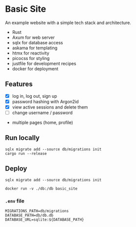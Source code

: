 # Basic Site

An example website with a simple tech stack and architecture.

- Rust
- Axum for web server
- sqlx for database access
- askama for templating
- htmx for reactivity
- picocss for styling
- justfile for development recipes
- docker for deployment

## Features

- [x] log in, log out, sign up
- [x] password hashing with Argon2id
- [x] view active sessions and delete them
- [ ] change username / password
- multiple pages (home, profile)

## Run locally

```shell
sqlx migrate add --source db/migrations init
cargo run --release
```

## Deploy

```shell
sqlx migrate add --source db/migrations init

docker run -v ./db:/db basic_site
```

### `.env` file

```shell
MIGRATIONS_PATH=db/migrations
DATABASE_PATH=db/db.db
DATABASE_URL=sqlite:${DATABASE_PATH}
```
